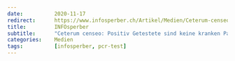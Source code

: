 ```yaml
---
date:          2020-11-17
redirect:      https://www.infosperber.ch/Artikel/Medien/Ceterum-censeo-Positiv-Getestete-sind-nicht-Kranke
title:         INFOsperber
subtitle:      "Ceterum censeo: Positiv Getestete sind keine kranken Patienten"
categories:    Medien
tags:          [infosperber, pcr-test]
---
```

